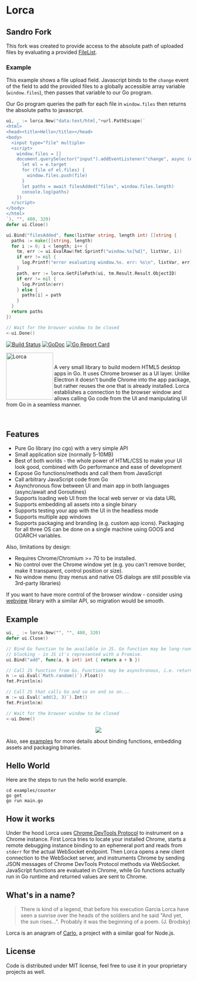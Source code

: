 # Lorca

## Sandro Fork

This fork was created to provide access to the absolute path of uploaded files by evaluating a provided [FileList](https://developer.mozilla.org/en-US/docs/Web/API/FileList).

### Example

This example shows a file upload field. Javascript binds to the `change` event of the field to add the provided files to a globally accessible array variable (`window.files`), then passes that variable to our Go program.

Our Go program queries the path for each file in `window.files` then returns the absolute paths to javascript.

```go
ui, _ := lorca.New("data:text/html,"+url.PathEscape(`
<html>
<head><title>Hello</title></head>
<body>
  <input type="file" multiple>
  <script>
    window.files = []
    document.querySelector("input").addEventListener("change", async (e) => {
      let el = e.target
      for (file of el.files) {
        window.files.push(file)
      }
      let paths = await filesAdded("files", window.files.length)
      console.log(paths)
    })
  </script>
</body>
</html>
`), "", 480, 320)
defer ui.Close()

ui.Bind("filesAdded", func(listVar string, length int) []string {
  paths := make([]string, length)
  for i := 0; i < length; i++ {
    tm, err := ui.EvalRaw(fmt.Sprintf("window.%s[%d]", listVar, i))
    if err != nil {
      log.Printf("error evaluating window.%s. err: %s\n", listVar, err)
    }
    path, err := lorca.GetFilePath(ui, tm.Result.Result.ObjectID)
    if err != nil {
      log.Println(err)
    } else {
      paths[i] = path
    }
  }
  return paths
})

// Wait for the browser window to be closed
<-ui.Done()
```

[![Build Status](https://img.shields.io/github/workflow/status/zserge/lorca/CI%20Pipeline)](https://github.com/zserge/lorca)
[![GoDoc](https://godoc.org/github.com/zserge/lorca?status.svg)](https://godoc.org/github.com/zserge/lorca)
[![Go Report Card](https://goreportcard.com/badge/github.com/zserge/lorca)](https://goreportcard.com/report/github.com/zserge/lorca)

<div>
<img align="left" src="https://raw.githubusercontent.com/zserge/lorca/master/lorca.png" alt="Lorca" width="128px" height="128px" />
<br/>
<p>
  A very small library to build modern HTML5 desktop apps in Go. It uses Chrome
  browser as a UI layer. Unlike Electron it doesn't bundle Chrome into the app
  package, but rather reuses the one that is already installed. Lorca
  establishes a connection to the browser window and allows calling Go code
  from the UI and manipulating UI from Go in a seamless manner.
</p>
<br/>
</div>


## Features

* Pure Go library (no cgo) with a very simple API
* Small application size (normally 5-10MB)
* Best of both worlds - the whole power of HTML/CSS to make your UI look
  good, combined with Go performance and ease of development
* Expose Go functions/methods and call them from JavaScript
* Call arbitrary JavaScript code from Go
* Asynchronous flow between UI and main app in both languages (async/await and Goroutines)
* Supports loading web UI from the local web server or via data URL
* Supports embedding all assets into a single binary
* Supports testing your app with the UI in the headless mode
* Supports multiple app windows
* Supports packaging and branding (e.g. custom app icons). Packaging for all
  three OS can be done on a single machine using GOOS and GOARCH variables.

Also, limitations by design:

* Requires Chrome/Chromium >= 70 to be installed.
* No control over the Chrome window yet (e.g. you can't remove border, make it
  transparent, control position or size).
* No window menu (tray menus and native OS dialogs are still possible via
  3rd-party libraries)

If you want to have more control of the browser window - consider using
[webview](https://github.com/zserge/webview) library with a similar API, so
migration would be smooth.

## Example

```go
ui, _ := lorca.New("", "", 480, 320)
defer ui.Close()

// Bind Go function to be available in JS. Go function may be long-running and
// blocking - in JS it's represented with a Promise.
ui.Bind("add", func(a, b int) int { return a + b })

// Call JS function from Go. Functions may be asynchronous, i.e. return promises
n := ui.Eval(`Math.random()`).Float()
fmt.Println(n)

// Call JS that calls Go and so on and so on...
m := ui.Eval(`add(2, 3)`).Int()
fmt.Println(m)

// Wait for the browser window to be closed
<-ui.Done()
```

<p align="center"><img src="examples/counter/counter.gif" /></p>

Also, see [examples](examples) for more details about binding functions, embedding
assets and packaging binaries.

## Hello World

Here are the steps to run the hello world example.

```
cd examples/counter
go get
go run main.go
```

## How it works

Under the hood Lorca uses [Chrome DevTools Protocol](https://chromedevtools.github.io/devtools-protocol/) to instrument on a Chrome instance. First Lorca tries to locate your installed Chrome, starts a remote debugging instance binding to an ephemeral port and reads from `stderr` for the actual WebSocket endpoint. Then Lorca opens a new client connection to the WebSocket server, and instruments Chrome by sending JSON messages of Chrome DevTools Protocol methods via WebSocket. JavaScript functions are evaluated in Chrome, while Go functions actually run in Go runtime and returned values are sent to Chrome.

## What's in a name?

> There is kind of a legend, that before his execution Garcia Lorca have seen a
> sunrise over the heads of the soldiers and he said "And yet, the sun rises...".
> Probably it was the beginning of a poem. (J. Brodsky)

Lorca is an anagram of [Carlo](https://github.com/GoogleChromeLabs/carlo/), a
project with a similar goal for Node.js.

## License

Code is distributed under MIT license, feel free to use it in your proprietary
projects as well.

